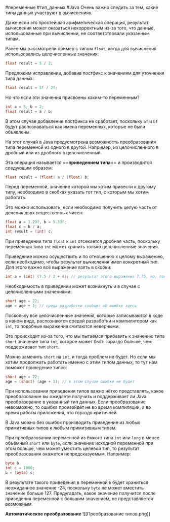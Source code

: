 #переменные #тип_данных #Java 
Очень важно следить за тем, какие типы данных участвуют в вычислениях.

Даже если это простейшая арифметическая операция, результат вычисления может оказаться некорректным из-за того, что данные, использованные при вычислении, не соответствовали указанным типам.

Ранее мы рассмотрели пример с типом `float`, когда для вычисления использовались целочисленные значения:

```java
float result = 5 / 2; 
```

Предложим исправление, добавив постфикс к значениям для уточнения типа данных:

```java
float result = 5f / 2f; 
```

Но что если эти значения присвоены каким-то переменным?

```java
int a = 5, b = 2;
float result = a / b; 
```

В этом случае добавление постфикса не сработает, поскольку `af` и `bf` будут распознаваться как имена переменных, которые не были объявлены.

На этот случай в Java предусмотрена возможность преобразования типа переменной из одного в другой. Например, из целочисленного в дробный или из дробного в целочисленный.

Эта операция называется ==**приведением типа**== и производится следующим образом:

```java
float result = (float) a / (float) b; 
```

Перед переменной, значение которой мы хотим привести к другому типу, необходимо в скобках указать тот тип, с которым мы хотим работать.

Это можно использовать, если необходимо получить целую часть от деления двух вещественных чисел:

```jAva
float a = 1.23f, b = 5.33f;
float c = b / a;
int result = (int) c; 
```

При приведении типа `float` к `int` отсекается дробная часть, поскольку переменная типа `int` может хранить только целочисленные значения.

Приведение можно осуществить и по отношению к целому выражению, если необходимо, чтобы результат вычисления имел конкретный тип. Для этого важно всё выражение взять в скобки:

```java
int a = (int) (7.5 / 2 + 4); // результат этого выражения 7.75, но, поскольку мы произвели приведение к типу int, в переменной a будет храниться значение 7 
```

Необходимость в приведении может возникнуть и в случае с целочисленными значениями:

```java
short age = 22;
age = age + 1; // среда разработки сообщит об ошибке здесь 
```

Поскольку все целочисленные значения, которые записываются в коде в явном виде, распознаются средой разработки и компилятором как `int`, то подобные выражения считаются неверными.

Это происходит из-за того, что мы пытаемся прибавить к значению типа `short` значение типа `int`, которое может быть гораздо больше, чем поддерживает тип `short`.

Можно заменить `short` на `int`, и тогда проблем не будет. Но если мы хотим продолжать работать именно с этим типом данных, то тут нам поможет приведение типов:

```java
short age = 22;
age = (short) (age + 1); // в этом случае ошибки не будет 
```

При использовании приведения типов важно чётко представлять, какое преобразование вы ожидаете получить и поддерживает ли Java преобразование в указанный тип данных. Если преобразование невозможно, то ошибка произойдёт не во время компиляции, а во время работы приложения, что гораздо критичней.

В Java можно без ошибок производить приведение из любых примитивных типов к любым примитивным типам.

При преобразовании переменной из ёмкого типа `int` или `long` в менее объёмный `short` или `byte`, если значение исходной переменной при этом больше, чем может уместить целевой тип, то результат преобразования окажется непредсказуемым. Например:

```java
byte b;
int c = 1000;
b = (byte) c; 
```

В результате такого приведения в переменной `b` будет храниться неожиданное значение -24, поскольку `byte` не может вместить значение больше 127. Предугадать, какое значение получится после приведения переменной с большим значением, не представляется возможным.

**Автоматическое преобразование**
![[Преобразование типов.png]]